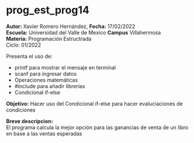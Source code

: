 # prog_est_prog14
<p><b>Autor:</b> Xavier Romero Hernández, <b>Fecha:</b> 17/02/2022 <br>
  <b>Escuela:</b> Universidad del Valle de Mexico <b>Campus</b> Villahermosa<br>
  <b>Materia:</b> Programación Estructrada<br>
Ciclo: 01/2022</p>

<p>
Presenta el uso de:
  <ul>
    <li>printf para mostrar el mensaje en terminal</li>
    <li>scanf para ingresar datos</li>
    <li>Operaciones matemáticas</li>
    <li>#include para añadir librerias</li>
    <li>Condicional if-else</li>
  </ul>
</p>

<b>Objetivo:</b> Hacer uso del Condicional if-else para hacer evaluciaciones de condiciones

<p><b>Breve descripcion:</b><br>
El programa calcula la mejor opción para las ganancias de venta de un libro en base a las ventas esperadas
</p>
